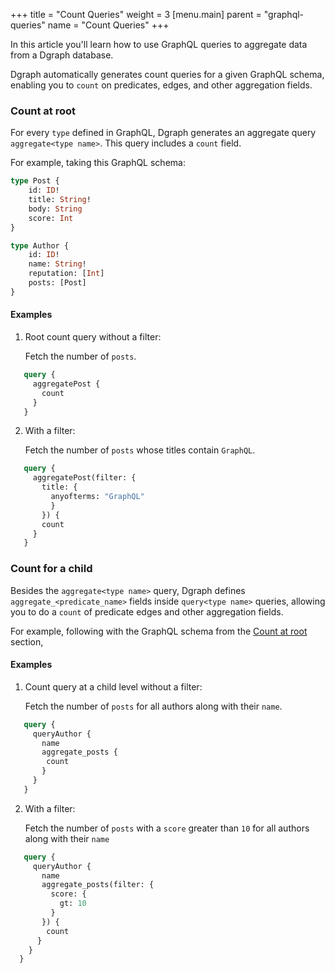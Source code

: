 +++
title = "Count Queries"
weight = 3
[menu.main]
    parent = "graphql-queries"
    name = "Count Queries"
+++

In this article you'll learn how to use GraphQL queries to aggregate data from a Dgraph database.

Dgraph automatically generates count queries for a given GraphQL schema, enabling you to `count` on predicates, edges, and other aggregation fields.

### Count at root

For every `type` defined in GraphQL, Dgraph generates an aggregate query `aggregate<type name>`. This query includes a `count` field.

For example, taking this GraphQL schema:

```graphql
type Post {
    id: ID!
    title: String!
    body: String
    score: Int
}

type Author {
    id: ID!
    name: String!
    reputation: [Int]
    posts: [Post]
}
```

#### Examples

1. Root count query without a filter:

   Fetch the number of `posts`.


```graphql
   query {
     aggregatePost {
       count
     }
   }
```

2. With a filter:

   Fetch the number of `posts` whose titles contain `GraphQL`.

```graphql
   query {
     aggregatePost(filter: {
       title: {
         anyofterms: "GraphQL"
         }
       }) {
       count
     }
   }
```


### Count for a child

Besides the `aggregate<type name>` query, Dgraph defines `aggregate_<predicate_name>` fields inside `query<type name>` queries, allowing you to do a `count` of predicate edges and other aggregation fields.

For example, following with the GraphQL schema from the [Count at root](#count-at-root) section,

#### Examples

1. Count query at a child level without a filter:

   Fetch the number of `posts` for all authors along with their `name`.

```graphql
   query {
     queryAuthor {
       name
       aggregate_posts {
        count
       }
     }
   }
```

2. With a filter:

   Fetch the number of `posts` with a `score` greater than `10` for all authors along with their `name`
   
```graphql
   query {
     queryAuthor {
       name
       aggregate_posts(filter: {
         score: {
           gt: 10
         }
       }) {
        count
      }
    }
  }
```
